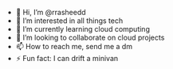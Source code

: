 - 👋 Hi, I’m @rrasheedd
- 👀 I’m interested in all things tech
- 🌱 I’m currently learning cloud computing
- 💞️ I’m looking to collaborate on cloud projects
- 📫 How to reach me, send me a dm
- ⚡ Fun fact: I can drift a minivan 

<!---
rrasheedd/rrasheedd is a ✨ special ✨ repository because its `README.md` (this file) appears on your GitHub profile.
You can click the Preview link to take a look at your changes.
--->
